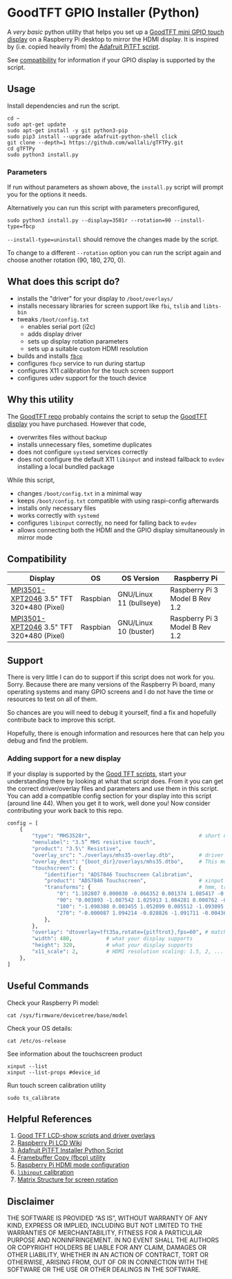 # GoodTFT GPIO Installer (Python)

A _very basic_ python utility that helps you set up a [GoodTFT mini GPIO touch display][2] on a Raspberry Pi desktop to mirror the HDMI display.
It is inspired by (i.e. copied heavily from) the [Adafruit PiTFT script][3].

See [compatibility](#compatibility) for information if your GPIO display is supported by the script.

## Usage

Install dependencies and run the script.

```shell
cd ~
sudo apt-get update
sudo apt-get install -y git python3-pip
sudo pip3 install --upgrade adafruit-python-shell click
git clone --depth=1 https://github.com/wallali/gTFTPy.git
cd gTFTPy
sudo python3 install.py
```

### Parameters

If run without parameters as shown above, the `install.py` script will prompt you for the options it needs.

Alternatively you can run this script with parameters preconfigured,

```shell
sudo python3 install.py --display=3501r --rotation=90 --install-type=fbcp
```

`--install-type=uninstall` should remove the changes made by the script.

To change to a different `--rotation` option you can run the script again and choose another rotation (90, 180, 270, 0).

## What does this script do?

- installs the "driver" for your display to `/boot/overlays/`
- installs necessary libraries for screen support like `fbi`, `tslib` and `libts-bin`
- tweaks `/boot/config.txt`
  - enables serial port (i2c)
  - adds display driver
  - sets up display rotation parameters
  - sets up a suitable custom HDMI resolution
- builds and installs [`fbcp`][4]
- configures `fbcp` service to run during startup
- configures X11 calibration for the touch screen support
- configures udev support for the touch device

## Why this utility

The [GoodTFT repo][1] probably contains the script to setup the [GoodTFT display][2] you have purchased.
However that code,

- overwrites files without backup
- installs unnecessary files, sometime duplicates
- does not configure `systemd` services correctly
- does not configure the default X11 `libinput` and instead fallback to `evdev` installing a local bundled package

While this script,

- changes `/boot/config.txt` in a minimal way
- keeps `/boot/config.txt` compatible with using raspi-config afterwards
- installs only necessary files
- works correctly with `systemd`
- configures `libinput` correctly, no need for falling back to `evdev`
- allows connecting both the HDMI and the GPIO display simultaneously in mirror mode

## Compatibility

| Display | OS | OS Version | Raspberry Pi |
| - | - | - | - |
| [MPI3501- XPT2046](http://www.lcdwiki.com/3.5inch_RPi_Display) 3.5" TFT 320*480 (Pixel) | Raspbian | GNU/Linux 11 (bullseye) | Raspberry Pi 3 Model B Rev 1.2 |
| [MPI3501- XPT2046](http://www.lcdwiki.com/3.5inch_RPi_Display) 3.5" TFT 320*480 (Pixel) | Raspbian | GNU/Linux 10 (buster) | Raspberry Pi 3 Model B Rev 1.2 |

## Support

There is very little I can do to support if this script does not work for you. Sorry. Because there are many versions of the Raspberry Pi board, many operating systems and many GPIO screens and I do not have the time or resources to test on all of them.

So chances are you will need to debug it yourself, find a fix and hopefully contribute back to improve this script.

Hopefully, there is enough information and resources here that can help you debug and find the problem.

### Adding support for a new display

If your display is supported by the [Good TFT scripts][1], start your understanding there by looking at what that script does. From it you can get the correct driver/overlay files and parameters and use them in this script. You can add a compatible config section for your display into this script (around line 44). When you get it to work, well done you! Now consider contributing your work back to this repo.

```py
config = [  
    {
        "type": "MHS3528r",                                   # short name, can be used on the command line
        "menulabel": "3.5” MHS resistive touch",
        "product": "3.5\" Resistive",
        "overlay_src": "./overlays/mhs35-overlay.dtb",        # driver file. do you need it (ls /boot/overlays/)? If yes, you can get these from GoodTFT repo.
        "overlay_dest": "{boot_dir}/overlays/mhs35.dtbo",     # This must match to the name used in the overlay section below
        "touchscreen": {
            "identifier": "ADS7846 Touchscreen Calibration",  
            "product": "ADS7846 Touchscreen",                 # xinput could tell you this
            "transforms": {                                   # hmm, tricky stuff, need to work out the correct values for your display. Try libinput calibration
                "0": "1.102807 0.000030 -0.066352 0.001374 1.085417 -0.027208 0 0 1",
                "90": "0.003893 -1.087542 1.025913 1.084281 0.008762 -0.060700 0 0 1",
                "180": "-1.098388 0.003455 1.052099 0.005512 -1.093095 1.026309 0 0 1",
                "270": "-0.000087 1.094214 -0.028826 -1.091711 -0.004364 1.057821 0 0 1",
            },
        },
        "overlay": "dtoverlay=tft35a,rotate={pitftrot},fps=60", # match filename with overlay_dest or an existing /boot/overlays/, without extension
        "width": 480,           # what your display supports
        "height": 320,          # what your display supports
        "x11_scale": 2,         # HDMI resolution scaling: 1.5, 2, ... 
    },
]
```

## Useful Commands

Check your Raspberry Pi model:

```shell
cat /sys/firmware/devicetree/base/model
```

Check your OS details:

```shell
cat /etc/os-release
```

See information about the touchscreen product

```shell
xinput --list
xinput --list-props #device_id
```

Run touch screen calibration utility

```shell
sudo ts_calibrate
```

## Helpful References

1. [Good TFT LCD-show scripts and driver overlays][1]
2. [Raspberry Pi LCD Wiki][2]
3. [Adafruit PiTFT Installer Python Script][3]
4. [Framebuffer Copy (fbcp) utility][4]
5. [Raspberry Pi HDMI mode configuration][5]
6. [`libinput` calibration][6]
7. [Matrix Structure for screen rotation][7]

[1]: https://github.com/goodtft/LCD-show
[2]: http://www.lcdwiki.com/
[3]: https://github.com/adafruit/Raspberry-Pi-Installer-Scripts/blob/main/adafruit-pitft.py
[4]: https://github.com/tasanakorn/rpi-fbcp
[5]: https://www.raspberrypi.com/documentation/computers/config_txt.html#custom-mode
[6]: https://github.com/swkim01/waveshare-dtoverlays/blob/master/README.md
[7]: https://unix.stackexchange.com/questions/138168/matrix-structure-for-screen-rotation

## Disclaimer
THE SOFTWARE IS PROVIDED “AS IS”, WITHOUT WARRANTY OF ANY KIND,
EXPRESS OR IMPLIED, INCLUDING BUT NOT LIMITED TO THE WARRANTIES
OF MERCHANTABILITY, FITNESS FOR A PARTICULAR PURPOSE AND
NONINFRINGEMENT. IN NO EVENT SHALL THE AUTHORS OR COPYRIGHT
HOLDERS BE LIABLE FOR ANY CLAIM, DAMAGES OR OTHER LIABILITY,
WHETHER IN AN ACTION OF CONTRACT, TORT OR OTHERWISE, ARISING
FROM, OUT OF OR IN CONNECTION WITH THE SOFTWARE OR THE USE OR
OTHER DEALINGS IN THE SOFTWARE.

